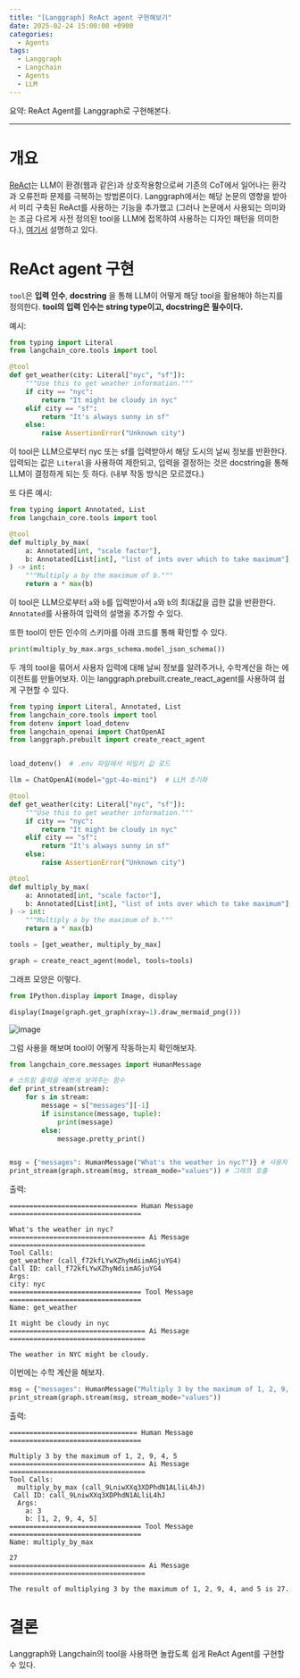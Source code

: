 ```yaml
---
title: "[Langgraph] ReAct agent 구현해보기"
date: 2025-02-24 15:00:00 +0900
categories:
  - Agents
tags:
  - Langgraph
  - Langchain
  - Agents
  - LLM
---
```


요약: ReAct Agent를 Langgraph로 구현해본다.

---

# 개요

[ReAct](https://arxiv.org/abs/2210.03629)는 LLM이 환경(웹과 같은)과 상호작용함으로써 기존의 CoT에서 일어나는 환각과 오류전파 문제를 극복하는 방법론이다. Langgraph에서는 해당 논문의 영향을 받아서 미리 구축된 ReAct를 사용하는 기능을 추가했고 (그러나 논문에서 사용되는 의미와는 조금 다르게 사전 정의된 tool을 LLM에 접목하여 사용하는 디자인 패턴을 의미한다.), [여기서](https://langchain-ai.github.io/langgraph/how-tos/create-react-agent/) 설명하고 있다.

# ReAct agent 구현

`tool`은 **입력 인수**, **docstring** 을 통해 LLM이 어떻게 해당 tool을 활용해야 하는지를 정의한다. **tool의 입력 인수는 string type이고, docstring은 필수이다.**

예시:

```python
from typing import Literal
from langchain_core.tools import tool

@tool
def get_weather(city: Literal["nyc", "sf"]):
    """Use this to get weather information."""
    if city == "nyc":
        return "It might be cloudy in nyc"
    elif city == "sf":
        return "It's always sunny in sf"
    else:
        raise AssertionError("Unknown city")
```

이 tool은 LLM으로부터 nyc 또는 sf를 입력받아서 해당 도시의 날씨 정보를 반환한다. 입력되는 값은 `Literal`을 사용하여 제한되고, 입력을 결정하는 것은 docstring을 통해 LLM이 결정하게 되는 듯 하다. (내부 작동 방식은 모르겠다.)

또 다른 예시:

```python
from typing import Annotated, List
from langchain_core.tools import tool

@tool
def multiply_by_max(
    a: Annotated[int, "scale factor"],
    b: Annotated[List[int], "list of ints over which to take maximum"],
) -> int:
    """Multiply a by the maximum of b."""
    return a * max(b)
```

이 tool은 LLM으로부터 `a`와 `b`를 입력받아서 `a`와 `b`의 최대값을 곱한 값을 반환한다. `Annotated`를 사용하여 입력의 설명을 추가할 수 있다.

또한 tool이 만든 인수의 스키마를 아래 코드를 통해 확인할 수 있다.

```python
print(multiply_by_max.args_schema.model_json_schema())
```

두 개의 tool을 묶어서 사용자 입력에 대해 날씨 정보를 알려주거나, 수학계산을 하는 에이전트를 만들어보자. 이는
langgraph.prebuilt.create_react_agent를 사용하여 쉽게 구현할 수 있다.

```python
from typing import Literal, Annotated, List
from langchain_core.tools import tool
from dotenv import load_dotenv
from langchain_openai import ChatOpenAI
from langgraph.prebuilt import create_react_agent


load_dotenv()  # .env 파일에서 비밀키 값 로드

llm = ChatOpenAI(model="gpt-4o-mini")  # LLM 초기화

@tool
def get_weather(city: Literal["nyc", "sf"]):
    """Use this to get weather information."""
    if city == "nyc":
        return "It might be cloudy in nyc"
    elif city == "sf":
        return "It's always sunny in sf"
    else:
        raise AssertionError("Unknown city")

@tool
def multiply_by_max(
    a: Annotated[int, "scale factor"],
    b: Annotated[List[int], "list of ints over which to take maximum"],
) -> int:
    """Multiply a by the maximum of b."""
    return a * max(b)

tools = [get_weather, multiply_by_max]

graph = create_react_agent(model, tools=tools)
```

그래프 모양은 이렇다.

```python
from IPython.display import Image, display

display(Image(graph.get_graph(xray=1).draw_mermaid_png()))
```

![image](https://github.com/user-attachments/assets/d677b6df-ff11-463b-8a24-f9f6f9d70f72)

그럼 사용을 해보며 tool이 어떻게 작동하는지 확인해보자.

```python
from langchain_core.messages import HumanMessage

# 스트림 출력을 예쁘게 보여주는 함수
def print_stream(stream):
    for s in stream:
        message = s["messages"][-1]
        if isinstance(message, tuple):
            print(message)
        else:
            message.pretty_print()


msg = {"messages": HumanMessage("What's the weather in nyc?")} # 사용자 입력
print_stream(graph.stream(msg, stream_mode="values")) # 그래프 호출
```

출력:

```text
================================ Human Message =================================

What's the weather in nyc?
================================== Ai Message ==================================
Tool Calls:
get_weather (call_f72kfLYwXZhyNdiimAGjuYG4)
Call ID: call_f72kfLYwXZhyNdiimAGjuYG4
Args:
city: nyc
================================= Tool Message =================================
Name: get_weather

It might be cloudy in nyc
================================== Ai Message ==================================

The weather in NYC might be cloudy.
```

이번에는 수학 계산을 해보자.

```python
msg = {"messages": HumanMessage("Multiply 3 by the maximum of 1, 2, 9, 4, 5")}
print_stream(graph.stream(msg, stream_mode="values"))
```

출력:

```text
================================ Human Message =================================

Multiply 3 by the maximum of 1, 2, 9, 4, 5
================================== Ai Message ==================================
Tool Calls:
  multiply_by_max (call_9LniwXXq3XDPhdN1ALliL4hJ)
 Call ID: call_9LniwXXq3XDPhdN1ALliL4hJ
  Args:
    a: 3
    b: [1, 2, 9, 4, 5]
================================= Tool Message =================================
Name: multiply_by_max

27
================================== Ai Message ==================================

The result of multiplying 3 by the maximum of 1, 2, 9, 4, and 5 is 27.
```

# 결론

Langgraph와 Langchain의 tool을 사용하면 놀랍도록 쉽게 ReAct Agent를 구현할 수 있다.
